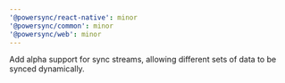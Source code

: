```yaml
---
'@powersync/react-native': minor
'@powersync/common': minor
'@powersync/web': minor
---
```


Add alpha support for sync streams, allowing different sets of data to be synced dynamically.
